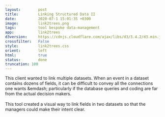 ```yaml
---
layout:        post
title:         Linking Structured Data II
date:          2020-07-1 15:01:35 +0300
image:         link2trees.png
tags:          tool bespoke data-management
app:           link2trees
d3version:     https://cdnjs.cloudflare.com/ajax/libs/d3/3.4.2/d3.min.js
crossfilter:   False
style:         link2trees.css
orient:        left
html:          true
status:        done
truncation: 100
---
```


This client wanted to link multiple datasets. When an event in a dataset contains dozens of fields, it can be difficult to convey all the connections one wants &emdash; particularly if the database queries and coding are far from the actual decision makers.
<br><br> 
This tool created a visual way to link fields in two datasets so that the managers could make their intent clear.
     
